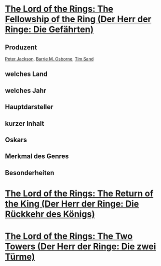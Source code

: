 # [The Lord of the Rings: The Fellowship of the Ring (Der Herr der Ringe: Die Gefährten)](https://www.imdb.com/title/tt0120737/)
## Produzent
[Peter Jackson](), [Barrie M. Osborne](), [Tim Sand]()
## welches Land
## welches Jahr
## Hauptdarsteller
## kurzer Inhalt
## Oskars
## Merkmal des Genres
## Besonderheiten

# [The Lord of the Rings: The Return of the King (Der Herr der Ringe: Die Rückkehr des Königs)](https://www.imdb.com/title/tt0167260/)

# [The Lord of the Rings: The Two Towers (Der Herr der Ringe: Die zwei Türme)](https://www.imdb.com/title/tt0167261/)


